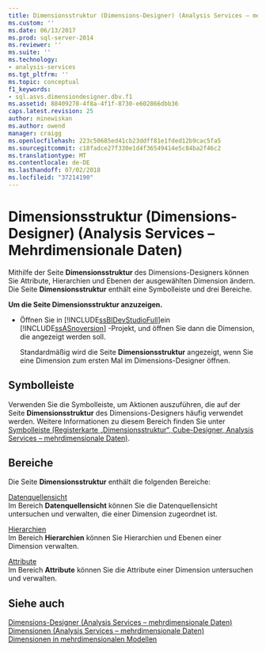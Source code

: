 ```yaml
---
title: Dimensionsstruktur (Dimensions-Designer) (Analysis Services – mehrdimensionale Daten) | Microsoft-Dokumentation
ms.custom: ''
ms.date: 06/13/2017
ms.prod: sql-server-2014
ms.reviewer: ''
ms.suite: ''
ms.technology:
- analysis-services
ms.tgt_pltfrm: ''
ms.topic: conceptual
f1_keywords:
- sql.asvs.dimensiondesigner.dbv.f1
ms.assetid: 88409278-4f8a-4f1f-8730-e602866dbb36
caps.latest.revision: 25
author: minewiskan
ms.author: owend
manager: craigg
ms.openlocfilehash: 223c50685ed41cb23ddff81e1fded12b9cac5fa5
ms.sourcegitcommit: c18fadce27f330e1d4f36549414e5c84ba2f46c2
ms.translationtype: MT
ms.contentlocale: de-DE
ms.lasthandoff: 07/02/2018
ms.locfileid: "37214190"
---
```

# <a name="dimension-structure-dimension-designer-analysis-services---multidimensional-data"></a>Dimensionsstruktur (Dimensions-Designer) (Analysis Services – Mehrdimensionale Daten)
  Mithilfe der Seite **Dimensionsstruktur** des Dimensions-Designers können Sie Attribute, Hierarchien und Ebenen der ausgewählten Dimension ändern. Die Seite **Dimensionsstruktur** enthält eine Symbolleiste und drei Bereiche.  
  
 **Um die Seite Dimensionsstruktur anzuzeigen.**  
  
-   Öffnen Sie in [!INCLUDE[ssBIDevStudioFull](../includes/ssbidevstudiofull-md.md)]ein [!INCLUDE[ssASnoversion](../includes/ssasnoversion-md.md)] -Projekt, und öffnen Sie dann die Dimension, die angezeigt werden soll.  
  
     Standardmäßig wird die Seite **Dimensionsstruktur** angezeigt, wenn Sie eine Dimension zum ersten Mal im Dimensions-Designer öffnen.  
  
## <a name="toolbar"></a>Symbolleiste  
 Verwenden Sie die Symbolleiste, um Aktionen auszuführen, die auf der Seite **Dimensionsstruktur** des Dimensions-Designers häufig verwendet werden. Weitere Informationen zu diesem Bereich finden Sie unter [Symbolleiste &#40;Registerkarte „Dimensionsstruktur“, Cube-Designer, Analysis Services – mehrdimensionale Daten&#41;](toolbar-dimension-structure-designer-analysis-services-multidimensional-data.md).  
  
## <a name="panes"></a>Bereiche  
 Die Seite **Dimensionsstruktur** enthält die folgenden Bereiche:  
  
 [Datenquellensicht](datasource-view-dimension-designer-analysis-services-multidimensional-data.md)  
 Im Bereich **Datenquellensicht** können Sie die Datenquellensicht untersuchen und verwalten, die einer Dimension zugeordnet ist.  
  
 [Hierarchien](hierarchies-dimension-designer-analysis-services-multidimensional-data.md)  
 Im Bereich **Hierarchien** können Sie Hierarchien und Ebenen einer Dimension verwalten.  
  
 [Attribute](attributes-dimension-designer-analysis-services-multidimensional-data.md)  
 Im Bereich **Attribute** können Sie die Attribute einer Dimension untersuchen und verwalten.  
  
## <a name="see-also"></a>Siehe auch  
 [Dimensions-Designer &#40;Analysis Services – mehrdimensionale Daten&#41;](dimension-designer-analysis-services-multidimensional-data.md)   
 [Dimensionen &#40;Analysis Services – mehrdimensionale Daten&#41;](multidimensional-models-olap-logical-dimension-objects/dimensions-analysis-services-multidimensional-data.md)   
 [Dimensionen in mehrdimensionalen Modellen](multidimensional-models/dimensions-in-multidimensional-models.md)  
  
  
